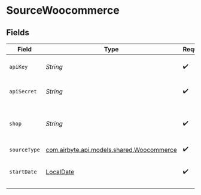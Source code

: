 # SourceWoocommerce


## Fields

| Field                                                                           | Type                                                                            | Required                                                                        | Description                                                                     | Example                                                                         |
| ------------------------------------------------------------------------------- | ------------------------------------------------------------------------------- | ------------------------------------------------------------------------------- | ------------------------------------------------------------------------------- | ------------------------------------------------------------------------------- |
| `apiKey`                                                                        | *String*                                                                        | :heavy_check_mark:                                                              | Customer Key for API in WooCommerce shop                                        |                                                                                 |
| `apiSecret`                                                                     | *String*                                                                        | :heavy_check_mark:                                                              | Customer Secret for API in WooCommerce shop                                     |                                                                                 |
| `shop`                                                                          | *String*                                                                        | :heavy_check_mark:                                                              | The name of the store. For https://EXAMPLE.com, the shop name is 'EXAMPLE.com'. |                                                                                 |
| `sourceType`                                                                    | [com.airbyte.api.models.shared.Woocommerce](../../models/shared/Woocommerce.md) | :heavy_check_mark:                                                              | N/A                                                                             |                                                                                 |
| `startDate`                                                                     | [LocalDate](https://docs.oracle.com/javase/8/docs/api/java/time/LocalDate.html) | :heavy_check_mark:                                                              | The date you would like to replicate data from. Format: YYYY-MM-DD              | 2021-01-01                                                                      |